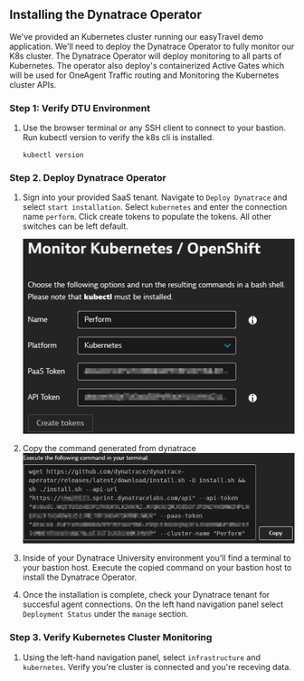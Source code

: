 ## Installing the Dynatrace Operator

We've provided an Kubernetes cluster running our easyTravel demo application. We'll need to deploy the Dynatrace Operator to fully monitor our K8s cluster. The Dynatrace Operator will deploy monitoring to all parts of Kubernetes. The operator also deploy's containerized Active Gates which will be used for OneAgent Traffic routing and Monitoring the Kubernetes cluster APIs.

### Step 1: Verify DTU Environment

1. Use the browser terminal or any SSH client to connect to your bastion. Run kubectl version to verify the k8s cli is installed.

    ```
    kubectl version
    ```


### Step 2. Deploy Dynatrace Operator

1. Sign into your provided SaaS tenant. Navigate to `Deploy Dynatrace` and select `start installation`. Select `kubernetes` and enter the connection name `perform`. Click create tokens to populate the tokens. All other switches can be left default. 

    ![K8s Deploy](../../assets/images/K8sDeploy.png)

2. Copy the command generated from dynatrace
    ![Opeartor install command](../../assets/images/OperatorCommand.png)

3. Inside of your Dynatrace University environment you'll find a terminal to your bastion host. Execute the copied command on your bastion host to install the Dynatrace Operator.

4. Once the installation is complete, check your Dynatrace tenant for succesful agent connections. On the left hand navigation panel select `Deployment Status` under the `manage` section.

### Step 3. Verify Kubernetes Cluster Monitoring

1. Using the left-hand navigation panel, select `infrastructure` and `kubernetes`. Verify you're cluster is connected and you're receving data. 